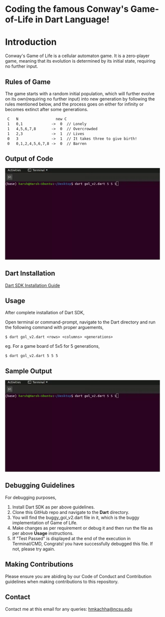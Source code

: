 # Coding the famous Conway's Game-of-Life in Dart Language! 

# Introduction
Conway's Game of Life is a cellular automaton game. It is a zero-player game, meaning that its evolution is determined by its initial state, requiring no further input.

## Rules of Game
The game starts with a random initial population, which will further evolve on its own(requiring no further input) into new generation by following the rules mentioned below, and the process goes on either for infinity or becomes extinct after some generations.

     C   N                 new C
     1   0,1             ->  0  // Lonely
     1   4,5,6,7,8       ->  0  // Overcrowded
     1   2,3             ->  1  // Lives
     0   3               ->  1  // It takes three to give birth!
     0   0,1,2,4,5,6,7,8 ->  0  // Barren


## Output of Code

![Output of original codes](output.gif)

## Dart Installation

[Dart SDK Installation Guide](https://dart.dev/get-dart)

## Usage
After complete installation of Dart SDK,

Open terminal or command-prompt, navigate to the Dart directory and run the following command with proper arguements,
	
    $ dart gol_v2.dart <rows> <columns> <generations>
eg. For a game board of 5x5 for 5 generations,

    $ dart gol_v2.dart 5 5 5    

## Sample Output
![Output of original codes](output.gif)

## Debugging Guidelines
For debugging purposes,

1. Install Dart SDK as per above guidelines.
2. Clone this GitHub repo and navigate to the **Dart** directory.
3. You will find the buggy_gol_v2.dart file in it, which is the buggy implementation of Game of Life.
4. Make changes as per requirement or debug it and then run the file as per above **Usage** instructions.
5. If "Test Passed" is displayed at the end of the execution in Terminal/CMD, Congrats! you have successfully debugged this file. If not, please try again.



## Making Contributions
Please ensure you are abiding by our Code of Conduct and Contribution guidelines when making contributions to this repository.

## Contact
Contact me at this email for any queries:
hmkachha@ncsu.edu